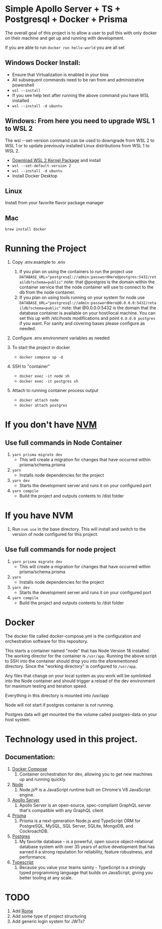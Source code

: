 # Simple Apollo Server + TS + Postgresql + Docker + Prisma
The overall goal of this project is to allow a user to pull this with only docker on their machine and get up and running with development.

If you are able to run `docker run hello-world` you are all set

## Windows Docker Install: 
  - Ensure that Virtualization is enabled in your bios
  - All subsequent commands need to be ran from and administrative powershell
  - ```wsl --install```
  - If you see help text after running the above command you have WSL installed
  - ```wsl --install -d ubuntu```

## Windows: From here you need to upgrade WSL 1 to WSL 2

The wsl --set-version command can be used to downgrade from WSL 2 to WSL 1 or to update previously installed Linux distributions from WSL 1 to WSL 2.
  - [Download WSL 2 Kernel Package](https://learn.microsoft.com/en-us/windows/wsl/install-manual#step-4---download-the-linux-kernel-update-package) and install
  - ```wsl --set-default-version 2```
  - ```wsl --install -d ubuntu```
  - Install Docker Desktop

## Linux
Install from your favorite flavor package manager

## Mac
```brew install docker```

# Running the Project
1. Copy .env.example to .env
   1. If you plan on using the containers to run the project use ```DATABASE_URL="postgresql://admin:passwordHere@postgres:5432/retaildb?schema=public"``` note: that @postgres is the domain within the container service that the node container will use to connect to the db from the node container.
   1. If you plan on using tools running on your system for node use ```DATABASE_URL="postgresql://admin:passwordHere@0.0.0.0:5432/retaildb?schema=public"``` note: that @0.0.0.0:5432 is the domain that the database container is available on your host/local machine. You can set this up with /etc/hosts modifications and point ```0.0.0.0 postgres``` if you want. For sanity and covering bases please configure as needed.

1. Configure .env environment variables as needed
1. To start the project in docker
   -  ```docker compose up -d```
1. SSH to "container"
   - ```docker exec -it node sh```
   - ```docker exec -it postgres sh```
1. Attach to running container process output
   - ```docker attach node```
   - ```docker attach postgres```

# If you don't have [NVM](https://github.com/nvm-sh/nvm)
## Use full commands in Node Container
1. ```yarn prisma migrate dev```
   - This will create a migration for changes that have occurred within prisma/schema.prisma
1. ```yarn```
   - Installs node dependencies for the project
1. ```yarn dev```
   - Starts the development server and runs it on your configured port
1. ```yarn compile```
   - Build the project and outputs contents to /dist folder

# If you have NVM
1. Run ```nvm use``` in the base directory. This will install and switch to the version of node configured for this project.
## Use full commands for node project
1. ```yarn prisma migrate dev```
   - This will create a migration for changes that have occurred within prisma/schema.prisma
1. ```yarn```
   - Installs node dependencies for the project
1. ```yarn dev```
   - Starts the development server and runs it on your configured port
1. ```yarn compile```
   - Build the project and outputs contents to /dist folder
# Docker
The docker file called docker-compose.yml is the configuration and orchestration software for this repository. 

This starts a container named "node" that has Node Version 18 installed. The working director for the container is ```/usr/app```. Running the above script to SSH into the container should drop you into the aforementioned directory. Since the "working directory" is configured to ```/usr/app```.

Any files that change on your local system as you work will be symlinked into the Node container and should trigger a reload of the dev environment for maximum testing and iteration speed.

Everything in this directory is mounted into /usr/app

Node will not start if postgres container is not running.

Postgres data will get mounted the the volume called postgres-data on your host system.

# Technology used in this project.
## Documentation:
1. [Docker Compose](https://docs.docker.com/compose/)
   1. Container orchestration for dev, allowing you to get new machines up and running quickly.
1. [Node](https://nodejs.org/en/docs/)
   1. Node.js® is a JavaScript runtime built on Chrome's V8 JavaScript engine.
1. [Apollo Server](https://www.apollographql.com/docs/apollo-server/)
   1. Apollo Server is an open-source, spec-compliant GraphQL server that's compatible with any GraphQL client
1. [Prisma](https://www.prisma.io/docs/reference)
   1. Prisma is a next-generation Node.js and TypeScript ORM for PostgreSQL, MySQL, SQL Server, SQLite, MongoDB, and CockroachDB.
1. [Postgres](https://hub.docker.com/_/postgres)
   1. My favorite database - is a powerful, open source object-relational database system with over 35 years of active development that has earned it a strong reputation for reliability, feature robustness, and performance.
1. [Typescript](https://www.typescriptlang.org/)
   1. Because you value your teams sanity - TypeScript is a strongly typed programming language that builds on JavaScript, giving you better tooling at any scale.

# TODO
1. Add [Rome](https://rome.tools/)
1. Add some type of project structuring
1. Add generic login system for JWTs?